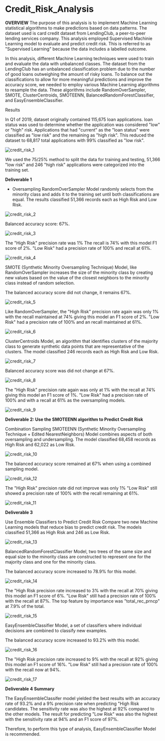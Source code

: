 # Credit_Risk_Analysis

**OVERVIEW**
The purpose of this analysis is to implement Machine Learning statistical algorithms to make predictions based on data patterns. The dataset used is card credit dataset from LendingClub, a peer-to-peer lending services company. This analysis employed Supervised Machinie Learning model to evaluate and predict credit risk. This is referred to as "Supervised Learning" because the data includes a labelled outcome.

In this analysis, different Machine Learning techniques were used to train and evaluate the data with unbalanced classes. The dataset from the LendingClub has an unbalanced classification problem due to the number of good loans outweighing the amount of risky loans. To balance out the classifications to allow for more meaningful predictions and improve the accuracy score, we needed to employ various Machine Learning algorithms to resample the data. These algorithms include RandomOverSampler, SMOTE, ClusterCentroids, SMOTEENN, BalancedRandomForestClassifier, and EasyEnsembleClassifier.

Results

In Q1 of 2019, dataset originally contained 115,675 loan applications. loan status was used to determine whether the application was considered "low" or "high" risk. Applications that had "current" as the "loan status" were classified as "low risk" and the remaining as "high risk". This reduced the dataset to 68,817 total applications with 99% classified as "low risk".

![credit_risk_1](https://github.com/FUNMIIB/Credit_Risk_Analysis/blob/main/credit_risk_1.png)

We used the 75/25% method to split the data for training and testing, 51,366 "low risk" and 246 "high risk" applications were categorized into the training set.


**Deliverable 1**

- Oversampling
RandomOverSampler Model randomly selects from the minority class and adds it to the training set until both classifications are equal. The results classified 51,366 records each as High Risk and Low Risk.

![credit_risk_2](https://github.com/FUNMIIB/Credit_Risk_Analysis/blob/main/credit_risk_2.png)

  Balanced accuracy score: 67%.

![credit_risk_3](https://github.com/FUNMIIB/Credit_Risk_Analysis/blob/main/credit_risk_3.png)

  The "High Risk" precision rate was 1% 
  The recall is 74% with this model F1 score of 2%.
  "Low Risk" had a precision rate of 100% and 
  recall at 61%.

![credit_risk_4](https://github.com/FUNMIIB/Credit_Risk_Analysis/blob/main/credit_risk_4.png)

  SMOTE (Synthetic Minority Oversampling Technique) Model, like RandomOverSampler increases the size of the minority class by creating new values based on the value of the closest neighbors to the minority class instead of random selection.

The balanced accuracy score did not change, it remains 67%.

![credit_risk_5](https://github.com/FUNMIIB/Credit_Risk_Analysis/blob/main/credit_risk_5.png)

Like RandomOverSampler, the "High Risk" precision rate again was only 1% with the recall maintained at 74% giving this model an F1 score of 2%.
"Low Risk" had a precision rate of 100% and an recall maintained at 61%.

![credit_risk_6](https://github.com/FUNMIIB/Credit_Risk_Analysis/blob/main/credit_risk_6.png)

ClusterCentroids Model, an algorithm that identifies clusters of the majority class to generate synthetic data points that are representative of the clusters. The model classified 246 records each as High Risk and Low Risk.

![credit_risk_7](https://github.com/FUNMIIB/Credit_Risk_Analysis/blob/main/credit_risk_7.png)

Balanced accuracy score was did not change at 67%.

![credit_risk_8](https://github.com/FUNMIIB/Credit_Risk_Analysis/blob/main/credit_risk_8.png)

The "High Risk" precision rate again was only at 1% with the recall at 74% giving this model an F1 score of 1%.
"Low Risk" had a precision rate of 100% and with a recall at 61% as the oversampling models.

![credit_risk_9](https://github.com/FUNMIIB/Credit_Risk_Analysis/blob/main/credit_risk_9.png)

**Deliverable 2: Use the SMOTEENN algorithm to Predict Credit Risk**

Combination Sampling
SMOTEENN (Synthetic Minority Oversampling Technique + Edited NearestNeighbors) Model combines aspects of both oversampling and undersampling. The model classified 68,458 records as High Risk and 62,022 as Low Risk.


![credit_risk_10](https://github.com/FUNMIIB/Credit_Risk_Analysis/blob/main/credit_risk_10.png)

The balanced accuracy score remained at 67% when using a combined sampling model.

![credit_risk_12](https://github.com/FUNMIIB/Credit_Risk_Analysis/blob/main/credit_risk_12.png)

The "High Risk" precision rate did not improve was only 1%
"Low Risk" still showed a precision rate of 100% with the recall remaining at 61%.

![credit_risk_11](https://github.com/FUNMIIB/Credit_Risk_Analysis/blob/main/credit_risk_11.png)

**Deliverable 3**

Use Ensemble Classifiers to Predict Credit Risk
Compare two new Machine Learning models that reduce bias to predict credit risk. The models classified 51,366 as High Risk and 246 as Low Risk.

![credit_risk_13](https://github.com/FUNMIIB/Credit_Risk_Analysis/blob/main/credit_risk_13.png)

BalancedRandomForestClassifier Model, two trees of the same size and equal size to the minority class are constructed to represent one for the majority class and one for the minority class.

The balanced accuracy score increased to 78.9% for this model.

![credit_risk_14](https://github.com/FUNMIIB/Credit_Risk_Analysis/blob/main/credit_risk_14.png)

The "High Risk precision rate increased to 3% with the recall at 70% giving this model an F1 score of 6%.
"Low Risk" still had a precision rate of 100% with the recall at 87%.
The top feature by importance was "total_rec_prncp" at 7.9% of the total.

![credit_risk_15](https://github.com/FUNMIIB/Credit_Risk_Analysis/blob/main/credit_risk_15.png)

EasyEnsembleClassifier Model, a set of classifiers where individual decisions are combined to classify new examples.

The balanced accuracy score increased to 93.2% with this model.

![credit_risk_16](https://github.com/FUNMIIB/Credit_Risk_Analysis/blob/main/credit_risk_16.png)

The "High Risk precision rate increased to 9% with the recall at 92% giving this model an F1 score of 16%.
"Low Risk" still had a precision rate of 100% with the recall now at 94%.

![credit_risk_17](https://github.com/FUNMIIB/Credit_Risk_Analysis/blob/main/credit_risk_17.png)

**Deliverable 4**
**Summary**

The EasyEnsembleClassifer model yielded the best results with an accuracy rate of 93.2% and a 9% precision rate when predicting "High Risk candidates. The sensitivity rate was also the highest at 92% compared to the other models. The result for predicting "Low Risk" was also the highest with the sensitivity rate at 94% and an F1 score of 97%. 


Therefore, to perform this type of analysis, EasyEnsembleClassifier Model is recommended. 


